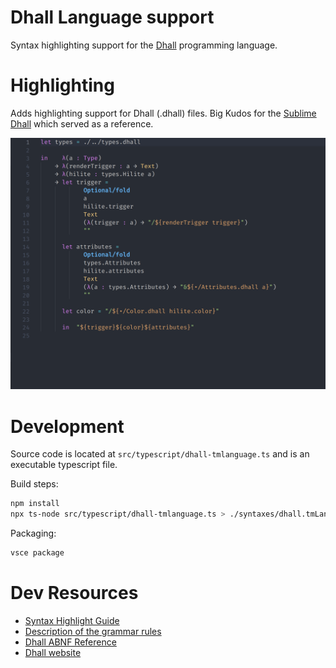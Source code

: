# Dhall Language support 

Syntax highlighting support for the [Dhall](https://dhall-lang.org) programming language.


# Highlighting
Adds highlighting support for Dhall (.dhall) files.
Big Kudos for the [Sublime Dhall](https://github.com/SQbQxeKd3JHD8/SublimeDhall) which served as a reference.


![Screenshot Highlighting](/images/highlight-example.png?raw=true)

# Development
Source code is located at `src/typescript/dhall-tmlanguage.ts` and is an executable typescript file.

Build steps:

```bash
npm install
npx ts-node src/typescript/dhall-tmlanguage.ts > ./syntaxes/dhall.tmLanguage.json
```

Packaging:

```bash
vsce package
```

# Dev Resources

* [Syntax Highlight Guide](https://code.visualstudio.com/api/language-extensions/syntax-highlight-guide)
* [Description of the grammar rules](https://macromates.com/manual/en/language_grammars)
* [Dhall ABNF Reference](https://github.com/dhall-lang/dhall-lang/blob/master/standard/dhall.abnf)
* [Dhall website](https://dhall-lang.org/)



